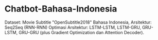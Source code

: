 # Chatbot-Bahasa-Indonesia
Dataset: Movie Subtitle "OpenSubtitle2018" Bahasa Indonesia, 
Arsitektur: Seq2Seq (RNN-RNN)
Optimasi Arsitektur: LSTM-LSTM, LSTM-GRU, GRU-LSTM, GRU-GRU  (plus Gradient Optimization dan Attention Decoder).

